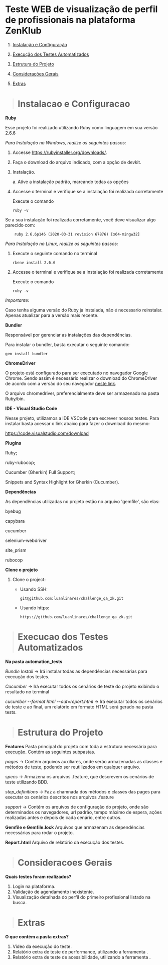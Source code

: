   # Teste WEB de visualização de perfil de profissionais na plataforma ZenKlub

1. [Instalação e Configuração](https://github.com/luanlinares/challenge_qa_zk/blob/master/README.md#instalacao-e-configuracao)  

2. [Execução dos Testes Automatizados](https://github.com/luanlinares/challenge_qa_zk/blob/master/README.md#execucao-dos-testes-automatizados)  

3. [Estrutura do Projeto](https://github.com/luanlinares/challenge_qa_zk/blob/master/README.md#estrutura-do-projeto)

4. [Considerações Gerais](https://github.com/luanlinares/challenge_qa_zk/blob/master/README.md#consideracoes-gerais) 

4. [Extras](https://github.com/luanlinares/challenge_qa_zk/blob/master/README.md#extras)  


> # Instalacao e Configuracao

**Ruby**

Esse projeto foi realizado utilizando Ruby como linguagem em sua versão 2.6.6

*Para Instalação no Windows, realize os seguintes passos:*

1. Accesse https://rubyinstaller.org/downloads/.

2. Faça o download do arquivo indicado, com a opção de devkit.

3. Instalação. 
    
    a. Ative a instalação padrão, marcando todas as opções

4. Accesse o terminal e verifique se a instalação foi realizada corretamente
    
   Execute o comando

    `ruby -v`

 Se a sua instalação foi realizada corretamente, você deve visualizar algo parecido com:
        
        ruby 2.6.6p146 (2020-03-31 revision 67876) [x64-mingw32]

*Para Instalação no Linux, realize os seguintes passos:*

1. Execute o seguinte comando no terminal
   
   `rbenv install 2.6.6`

2. Accesse o terminal e verifique se a instalação foi realizada corretamente
    
   Execute o comando

    `ruby -v`

*Importante:*

Caso tenha alguma versão do Ruby ja instalada, não é necessario reinstalar. Apenas atualizar para a versão mais recente. 

**Bundler**

Responsável por gerenciar as instalações das dependências. 

Para instalar o bundler, basta executar o seguinte comando:
 
 `gem install bundler`


**ChromeDriver**

O projeto está configurado para ser executado no navegador Google Chrome. Sendo assim é necessário realizar o download do ChromeDriver de acordo com a versão do seu navegador [neste link](https://chromedriver.chromium.org/downloads). 

O arquivo chromedriver, preferencialmente deve ser armazenado na pasta Ruby/bin.


**IDE - Visual Studio Code**

Nesse projeto, utilizamos a IDE VSCode para escrever nossos testes. Para instalar basta acessar o link abaixo para fazer o download do mesmo:

https://code.visualstudio.com/download

**Plugins**

Ruby;

ruby-rubocop;

Cucumber (Gherkin) Full Support;

Snippets and Syntax Highlight for Gherkin (Cucumber).


**Dependências**

As dependências utilizadas no projeto estão no arquivo 'gemfile', são elas: 

byebug

capybara

cucumber

selenium-webdriver

site_prism

rubocop


**Clone o projeto**

1. Clone o project:
    
    * Usando SSH:
        
        `git@github.com:luanlinares/challenge_qa_zk.git`

    * Usando https:
        
        `https://github.com/luanlinares/challenge_qa_zk.git`


>  # Execucao dos Testes Automatizados

**Na pasta automation_tests**

*Bundle Install* → Irá instalar todas as dependências necessárias para execução dos testes.

*Cucumber* → Irá executar todos os cenários de teste do projeto exibindo o resultado no terminal

*cucumber --format html --out=report.html* → Irá executar todos os cenários de teste e ao final, um relatório em formato HTML será gerado na pasta tests.


>  # Estrutura do Projeto

**Features**
Pasta principal do projeto com toda a estrutura necessária para execução. Contém as seguintes subpastas. 

*pages* → Contém arquivos auxiliares, onde serão armazenadas as classes e métodos de teste, podendo ser reutilizados em qualquer arquivo.

*specs* → Armazena os arquivos .feature, que descrevem os cenários de teste utilizando BDD. 

*step_definitions* → Faz a chamnada dos métodos e classes das pages para executar os cenários descritos nos arquivos .feature

*support* → Contém os arquivos de configuração do projeto, onde são determinados os navegadores, url padrão, tempo máximo de espera, 
ações realizadas antes e depois de cada cenário, entre outros. 


**Gemfile e Gemfile.lock**
Arquivos que armazenam as dependências necessárias para rodar o projeto. 


**Report.html**
Arquivo de relatório da execução dos testes. 



>  # Consideracoes Gerais

**Quais testes foram realizados?**
 
1. Login na plataforma.
2. Validação de agendamento inexistente.
3. Visualização detalhada do perfil do primeiro profissional listado na busca. 

>  # Extras
**O que contém a pasta extras?**

1. Vídeo da execução do teste.
2. Relatório extra de teste de performance, utilizando a ferramenta .
3. Relatório extra de teste de acessibilidade, utilizando a ferramenta . 


